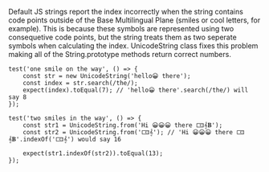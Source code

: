 Default JS strings report the index incorrectly when the string contains code points outside of the Base Multilingual Plane (smiles or cool letters, for example). This is because these symbols are represented using two consequetive code points, but the string treats them as two seperate symbols when calculating the index. UnicodeString class fixes this problem making all of the String.prototype methods return correct numbers.

```
test('one smile on the way', () => {
    const str = new UnicodeString('hello😀 there');
    const index = str.search(/the/);
    expect(index).toEqual(7); // 'hello😀 there'.search(/the/) will say 8
});

test('two smiles in the way', () => {
    const str1 = UnicodeString.from('Hi 😀😀😀 there 🀵𝄞𝐁');
    const str2 = UnicodeString.from('🀵𝄞'); // 'Hi 😀😀😀 there 🀵𝄞𝐁'.indexOf('🀵𝄞') would say 16

    expect(str1.indexOf(str2)).toEqual(13);
});
```
